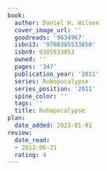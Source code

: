 ```yaml
---
book:
  author: Daniel H. Wilson
  cover_image_url: ''
  goodreads: '9634967'
  isbn13: '9780385533850'
  isbn9: 0385533853
  owned: ''
  pages: '347'
  publication_year: '2011'
  series: Robopocalypse
  series_position: '2011'
  spine_color: ''
  tags: ''
  title: Robopocalypse
plan:
  date_added: 2023-01-01
review:
  date_read:
  - 2012-06-21
  rating: 4
---
```

